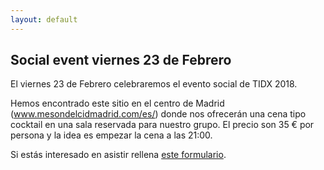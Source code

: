 ```yaml
---
layout: default
---
```


## Social event viernes 23 de Febrero

El viernes 23 de Febrero celebraremos el evento social de TIDX 2018.

Hemos encontrado este sitio en el centro de Madrid (www.mesondelcidmadrid.com/es/) donde
nos ofrecerán una cena tipo cocktail en una sala reservada para nuestro grupo.
El precio son 35 € por persona y la idea es empezar la cena a las 21:00.

Si estás interesado en asistir rellena [este formulario](https://goo.gl/forms/4LrQNSQY2rmW6r2y2).
